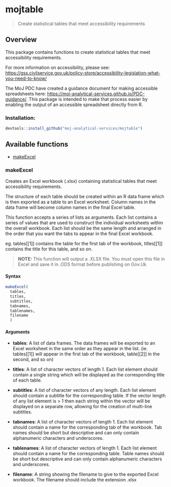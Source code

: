 # mojtable

> Create statistical tables that meet accessibility requirements

## Overview

This package contains functions to create statistical tables that meet accessibility requirements.

For more information on accessibility, please see: https://gss.civilservice.gov.uk/policy-store/accessibility-legislation-what-you-need-to-know/

The MoJ PDC have created a guidance document for making accessible spreadsheets here: https://moj-analytical-services.github.io/PDC-guidance/. This package is intended to make that process easier by enabling the output of an accessible spreadsheet directly from R. 

### Installation:

```r
devtools::install_github("moj-analytical-services/mojtable")
```

## Available functions

- [makeExcel](#makeExcel)

### makeExcel

Creates an Excel workbook (.xlsx) containing statistical tables that meet accessibility requirements.

The structure of each table should be created within an R data frame which is then exported as a table to an Excel worksheet. Column names in the data frame will become column names in the final Excel table.

This function accepts a series of lists as arguments. Each list contains a series of values that are used to construct the individual worksheets within the overall workbook. Each list should be the same length and arranged in the order that you want the tabs to appear in the final Excel workbook.

eg. tables[[1]] contains the table for the first tab of the workbook, titles[[1]] contains the title for this table, and so on.

> **NOTE:** This function will output a .XLSX file. You must open this file in Excel and save it in .ODS format before publishing on Gov.Uk

#### Syntax

```r
makeExcel(
  tables,
  titles,
  subtitles,
  tabnames,
  tablenames,
  filename
  )
```

#### Arguments

- **tables**: A list of data frames. The data frames will be exported to an Excel worksheet in the same order as they appear in the list. (ie. tables[[1]] will appear in the first tab of the workbook, table[[2]] in the second, and so on)

- **titles**: A list of character vectors of length 1. Each list element should contain a single string which will be displayed as the corresponding title of each table.

- **subtitles**: A list of character vectors of any length. Each list element should contain a subtitle for the corresponding table. If the vector length of any list element is > 1 then each string within the vector will be displayed on a separate row, allowing for the creation of multi-line subtitles.

- **tabnames**: A list of character vectors of length 1. Each list element should contain a name for the corresponding tab of the workbook. Tab names should be short but descriptive and can only contain alphanumeric characters and underscores.

- **tablenames**: A list of character vectors of length 1. Each list element should contain a name for the corresponding table. Table names should be short but descriptive and can only contain alphanumeric characters and underscores.

- **filename**: A string showing the filename to give to the exported Excel workbook. The filename should include the extension .xlsx
